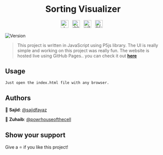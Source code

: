 <h1 align="center">Sorting Visualizer</h1>

<div align="center" >
   <span><img src="https://img.shields.io/badge/JavaScript-282C34?logo=javascript" alt="JavaScript logo" title="JavaScript" height="25" /></span>&nbsp;&nbsp;
   <span><img src="https://img.shields.io/badge/CSS3-282C34?logo=css3" alt="CSS3 logo" title="CSS3" height="25" /></span>&nbsp;&nbsp;
   <span><img src="https://img.shields.io/badge/HTML5-282C34?logo=html5" alt="HTML logo" title="HTML" height="25" /></span>&nbsp;&nbsp;
   <span><img src="https://img.shields.io/badge/P5js-282C34?logo=p5dotjs" alt="P5js logo" title="P5js" height="25" /></span>&nbsp;&nbsp;
  </div>

<p>
  <img alt="Version" src="https://img.shields.io/badge/version-1.0.0-blue.svg?cacheSeconds=2592000" />
</p>

> This project is written in JavaScript using P5js library. The UI is really simple and working on this project was really fun. The website is hosted live using GitHub Pages.. you can check it out **[here](https://www.sajidfayaz.github.io/sortingvisualizer)**

## Usage

```sh
Just open the index.html file with any browser.
```

## Authors

👤 **Sajid**: [@sajidfayaz](https://github.com/sajidfayaz)

👤 **Zuhaib**: [@powrhouseofthecell](https://github.com/powrhouseofthecell)

## Show your support

Give a ⭐️ if you like this project!
